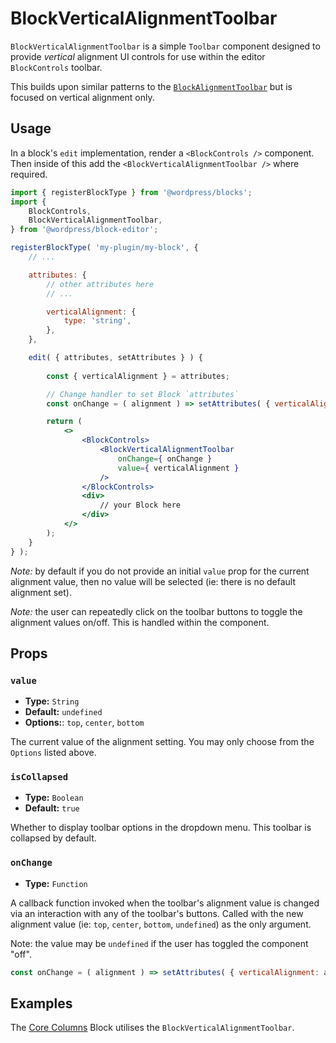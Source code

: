 BlockVerticalAlignmentToolbar
=============================

`BlockVerticalAlignmentToolbar` is a simple `Toolbar` component designed to provide _vertical_ alignment UI controls for use within the editor `BlockControls` toolbar.

This builds upon similar patterns to the [`BlockAlignmentToolbar`](https://github.com/WordPress/gutenberg/tree/master/packages/editor/src/components/block-alignment-toolbar) but is focused on vertical alignment only.

## Usage

In a block's `edit` implementation, render a `<BlockControls />` component. Then inside of this add the `<BlockVerticalAlignmentToolbar />` where required. 


```jsx
import { registerBlockType } from '@wordpress/blocks';
import {
	BlockControls,
	BlockVerticalAlignmentToolbar,
} from '@wordpress/block-editor';

registerBlockType( 'my-plugin/my-block', {
	// ...

	attributes: {
		// other attributes here
		// ...

		verticalAlignment: {
			type: 'string',
		},
	},

	edit( { attributes, setAttributes } ) {
		
		const { verticalAlignment } = attributes;

		// Change handler to set Block `attributes`
		const onChange = ( alignment ) => setAttributes( { verticalAlignment: alignment } );

		return (
			<>
				<BlockControls>
					<BlockVerticalAlignmentToolbar
						onChange={ onChange }
						value={ verticalAlignment }
					/>
				</BlockControls>
				<div>
					// your Block here
				</div>
			</>
		);
	}
} );
```

_Note:_ by default if you do not provide an initial `value` prop for the current alignment value, then no value will be selected (ie: there is no default alignment set). 

_Note:_ the user can repeatedly click on the toolbar buttons to toggle the alignment values on/off. This is handled within the component.

## Props

### `value`
* **Type:** `String`
* **Default:** `undefined`
* **Options:**: `top`, `center`, `bottom`

The current value of the alignment setting. You may only choose from the `Options` listed above.

### `isCollapsed`
* **Type:** `Boolean`
* **Default:** `true`

Whether to display toolbar options in the dropdown menu. This toolbar is collapsed by default.

### `onChange`
* **Type:** `Function`

A callback function invoked when the toolbar's alignment value is changed via an interaction with any of the toolbar's buttons. Called with the new alignment value (ie: `top`, `center`, `bottom`, `undefined`) as the only argument.

Note: the value may be `undefined` if the user has toggled the component "off".

```js
const onChange = ( alignment ) => setAttributes( { verticalAlignment: alignment } );
```

## Examples

The [Core Columns](https://github.com/WordPress/gutenberg/tree/master/packages/block-library/src/columns) Block utilises the `BlockVerticalAlignmentToolbar`.
